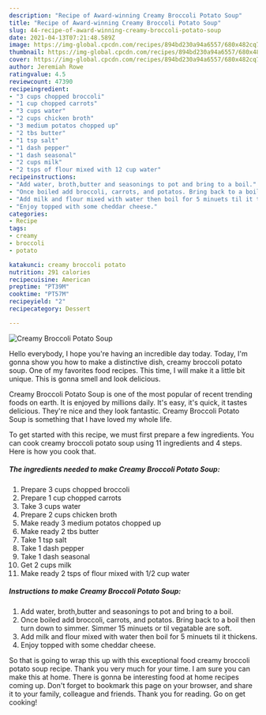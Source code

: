 ```yaml
---
description: "Recipe of Award-winning Creamy Broccoli Potato Soup"
title: "Recipe of Award-winning Creamy Broccoli Potato Soup"
slug: 44-recipe-of-award-winning-creamy-broccoli-potato-soup
date: 2021-04-13T07:21:48.589Z
image: https://img-global.cpcdn.com/recipes/894bd230a94a6557/680x482cq70/creamy-broccoli-potato-soup-recipe-main-photo.jpg
thumbnail: https://img-global.cpcdn.com/recipes/894bd230a94a6557/680x482cq70/creamy-broccoli-potato-soup-recipe-main-photo.jpg
cover: https://img-global.cpcdn.com/recipes/894bd230a94a6557/680x482cq70/creamy-broccoli-potato-soup-recipe-main-photo.jpg
author: Jeremiah Rowe
ratingvalue: 4.5
reviewcount: 47390
recipeingredient:
- "3 cups chopped broccoli"
- "1 cup chopped carrots"
- "3 cups water"
- "2 cups chicken broth"
- "3 medium potatos chopped up"
- "2 tbs butter"
- "1 tsp salt"
- "1 dash pepper"
- "1 dash seasonal"
- "2 cups milk"
- "2 tsps of flour mixed with 12 cup water"
recipeinstructions:
- "Add water, broth,butter and seasonings to pot and bring to a boil."
- "Once boiled add broccoli, carrots, and potatos. Bring back to a boil then turn down to simmer. Simmer 15 minuets or til vegatable are soft."
- "Add milk and flour mixed with water then boil for 5 minuets til it thickens."
- "Enjoy topped with some cheddar cheese."
categories:
- Recipe
tags:
- creamy
- broccoli
- potato

katakunci: creamy broccoli potato 
nutrition: 291 calories
recipecuisine: American
preptime: "PT39M"
cooktime: "PT57M"
recipeyield: "2"
recipecategory: Dessert

---
```



![Creamy Broccoli Potato Soup](https://img-global.cpcdn.com/recipes/894bd230a94a6557/680x482cq70/creamy-broccoli-potato-soup-recipe-main-photo.jpg)

Hello everybody, I hope you're having an incredible day today. Today, I'm gonna show you how to make a distinctive dish, creamy broccoli potato soup. One of my favorites food recipes. This time, I will make it a little bit unique. This is gonna smell and look delicious.



Creamy Broccoli Potato Soup is one of the most popular of recent trending foods on earth. It is enjoyed by millions daily. It's easy, it's quick, it tastes delicious. They're nice and they look fantastic. Creamy Broccoli Potato Soup is something that I have loved my whole life.


To get started with this recipe, we must first prepare a few ingredients. You can cook creamy broccoli potato soup using 11 ingredients and 4 steps. Here is how you cook that.

<!--inarticleads1-->

##### The ingredients needed to make Creamy Broccoli Potato Soup:

1. Prepare 3 cups chopped broccoli
1. Prepare 1 cup chopped carrots
1. Take 3 cups water
1. Prepare 2 cups chicken broth
1. Make ready 3 medium potatos chopped up
1. Make ready 2 tbs butter
1. Take 1 tsp salt
1. Take 1 dash pepper
1. Take 1 dash seasonal
1. Get 2 cups milk
1. Make ready 2 tsps of flour mixed with 1/2 cup water




<!--inarticleads2-->

##### Instructions to make Creamy Broccoli Potato Soup:

1. Add water, broth,butter and seasonings to pot and bring to a boil.
1. Once boiled add broccoli, carrots, and potatos. Bring back to a boil then turn down to simmer. Simmer 15 minuets or til vegatable are soft.
1. Add milk and flour mixed with water then boil for 5 minuets til it thickens.
1. Enjoy topped with some cheddar cheese.




So that is going to wrap this up with this exceptional food creamy broccoli potato soup recipe. Thank you very much for your time. I am sure you can make this at home. There is gonna be interesting food at home recipes coming up. Don't forget to bookmark this page on your browser, and share it to your family, colleague and friends. Thank you for reading. Go on get cooking!
